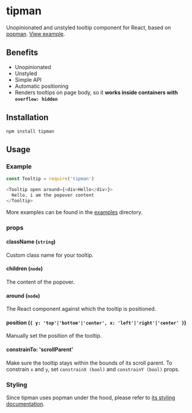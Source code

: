# tipman

Unopinionated and unstyled tooltip component for React, based on [popman](https://github.com/wunderflats/popman). [View example](https://cdn.rawgit.com/wunderflats/tipman/master/examples/index.html).

## Benefits

* Unopinionated
* Unstyled
* Simple API
* Automatic positioning
* Renders tooltips on page body, so it **works inside containers with `overflow: hidden`**

## Installation

```
npm install tipman
```

## Usage

### Example

```javascript
const Tooltip = require('tipman')

<Tooltip open around={<div>Hello</div>}>
  Hello, i am the popover content
</Tooltip>
```

More examples can be found in the [examples](https://github.com/wunderflats/popman/tree/master/examples) directory.

### props

#### className (`string`)

Custom class name for your tooltip.

#### children (`node`)

The content of the popover.

#### around (`node`)

The React component against which the tooltip is positioned.

#### position (`{ y: 'top'|'bottom'|'center', x: 'left'|'right'|'center' }`)

Manually set the position of the tooltip.

#### constrainTo: 'scrollParent'

Make sure the tooltip stays within the bounds of its scroll parent. To constrain `x` and `y`, set `constrainX (bool)` and `constrainY (bool)` props.

### Styling

Since tipman uses popman under the hood, please refer to [its styling documentation](https://github.com/wunderflats/popman#styling).
